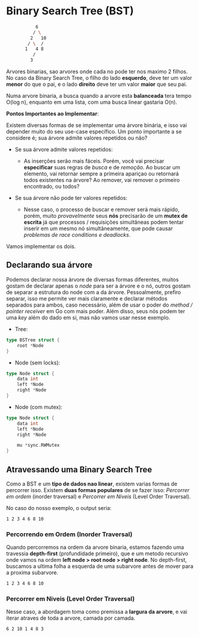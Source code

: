
# Binary Search Tree (BST)

```bash
		   6
	      / \
	     2   10
	    / \  /
	   1   4 8
	      /
	     3
```

Arvores binarias, sao arvores onde cada no pode ter nos maximo 2 filhos. No caso da Binary Search Tree, o filho do lado **esquerdo**, deve ter um valor **menor** do que o pai, e o lado **direito** deve ter um valor **maior** que seu pai.

Numa arvore binaria, a busca quando a arvore esta **balanceada** tera tempo O(log n), enquanto em uma lista, com uma busca linear gastaria O(n).

**Pontos Importantes ao Implementar**:

Existem diversas formas de se implementar uma árvore binária, e isso vai depender muito do seu use-case específico. Um ponto importante a se considere é; sua árvore admite valores repetidos ou não?

- Se sua árvore admite valores repetidos:
	- As inserções serão mais fáceis. Porém, você vai precisar **especificar** suas regras de *busca* e de *remoção*. Ao buscar um elemento, vai retornar sempre a primeira apariçao ou retornará todos existentes na árvore? Ao remover, vai remover o primeiro encontrado, ou todos?

- Se sua árvore não pode ter valores repetidos:

	- Nesse caso, o processo de buscar e remover será mais rápido, porém, muito *provavelmente* seus **nós** precisarão de um **mutex de escrita** já que processos / requisições simultâneas podem tentar inserir em um mesmo nó simultâneamente, que pode causar *problemas de race conditions e deadlocks*.

Vamos implementar os dois.

## Declarando sua árvore

Podemos declarar nossa árvore de diversas formas diferentes, muitos gostam de declarar apenas o *node* para ser a árvore e o nó, outros gostam de separar a estrutura do node com a da árvore. Pessoalmente, prefiro separar, isso me permite ver mais claramente e declarar métodos separados para ambos, caso necessário, além de usar o poder do *method / pointer receiver* em Go com mais poder. Além disso, seus nós podem ter uma *key* além do dado em si, mas não vamos usar nesse exemplo.

- Tree:

```go
type BSTree struct {
	root *Node
}
```

- Node (sem locks):

```go
type Node struct {
	data int
	left *Node
	right *Node
}
```

- Node (com mutex):

```go
type Node struct {
	data int
	left *Node
	right *Node

	mu *sync.RWMutex
}
```

## Atravessando uma Binary Search Tree

Como a BST e um **tipo de dados nao linear**, existem varias formas de percorrer isso. Existem **duas formas populares** de se fazer isso: *Percorrer em ordem* (inorder traversal) e *Percorrer em Niveis* (Level Order Traversal).

No caso do nosso exemplo, o output seria:

```bash
1 2 3 4 6 8 10
```

### Percorrendo em Ordem (Inorder Traversal)

Quando percorremos na ordem da arvore binaria, estamos fazendo uma travessia **depth-first** (profundidade primeiro), que e um metodo recursivo onde vamos na ordem **left node > root node > right node**. No depth-first, buscamos a ultima folha a esquerda de uma subarvore antes de mover para a proxima subarvore. 

```bash
1 2 3 4 6 8 10
```

### Percorrer em Niveis (Level Order Traversal)

Nesse caso, a abordagem toma como premissa a **largura da arvore**, e vai iterar atraves de toda a arvore, camada por camada.

```bash
6 2 10 1 4 8 3
```

### 